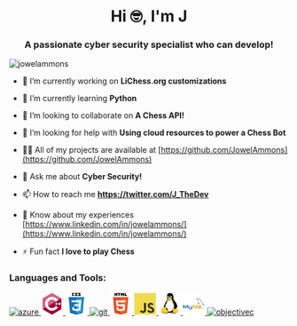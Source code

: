 <h1 align="center">Hi 🤓, I'm J</h1>
<h3 align="center">A passionate cyber security specialist who can develop!</h3>

<p align="left"> <img src="https://komarev.com/ghpvc/?username=jowelammons&label=Profile%20views&color=0e75b6&style=flat" alt="jowelammons" /> </p>

- 🔭 I’m currently working on **LiChess.org customizations**

- 🌱 I’m currently learning **Python**

- 👯 I’m looking to collaborate on **A Chess API!**

- 🤝 I’m looking for help with **Using cloud resources to power a Chess Bot**

- 👨‍💻 All of my projects are available at [https://github.com/JowelAmmons](https://github.com/JowelAmmons)

- 💬 Ask me about **Cyber Security!**

- 📫 How to reach me **https://twitter.com/J_TheDev**

- 📄 Know about my experiences [https://www.linkedin.com/in/jowelammons/](https://www.linkedin.com/in/jowelammons/)

- ⚡ Fun fact **I love to play Chess**


<h3 align="left">Languages and Tools:</h3>
<p align="left"> <a href="https://azure.microsoft.com/en-in/" target="_blank"> <img src="https://www.vectorlogo.zone/logos/microsoft_azure/microsoft_azure-icon.svg" alt="azure" width="40" height="40"/> </a> <a href="https://www.w3schools.com/cpp/" target="_blank"> <img src="https://raw.githubusercontent.com/devicons/devicon/master/icons/cplusplus/cplusplus-original.svg" alt="cplusplus" width="40" height="40"/> </a> <a href="https://www.w3schools.com/css/" target="_blank"> <img src="https://raw.githubusercontent.com/devicons/devicon/master/icons/css3/css3-original-wordmark.svg" alt="css3" width="40" height="40"/> </a> <a href="https://git-scm.com/" target="_blank"> <img src="https://www.vectorlogo.zone/logos/git-scm/git-scm-icon.svg" alt="git" width="40" height="40"/> </a> <a href="https://www.w3.org/html/" target="_blank"> <img src="https://raw.githubusercontent.com/devicons/devicon/master/icons/html5/html5-original-wordmark.svg" alt="html5" width="40" height="40"/> </a> <a href="https://developer.mozilla.org/en-US/docs/Web/JavaScript" target="_blank"> <img src="https://raw.githubusercontent.com/devicons/devicon/master/icons/javascript/javascript-original.svg" alt="javascript" width="40" height="40"/> </a> <a href="https://www.linux.org/" target="_blank"> <img src="https://raw.githubusercontent.com/devicons/devicon/master/icons/linux/linux-original.svg" alt="linux" width="40" height="40"/> </a> <a href="https://www.mysql.com/" target="_blank"> <img src="https://raw.githubusercontent.com/devicons/devicon/master/icons/mysql/mysql-original-wordmark.svg" alt="mysql" width="40" height="40"/> </a> <a href="https://developer.apple.com/library/archive/documentation/Cocoa/Conceptual/ProgrammingWithObjectiveC/Introduction/Introduction.html" target="_blank"> <img src="https://www.vectorlogo.zone/logos/apple_objectivec/apple_objectivec-icon.svg" alt="objectivec" width="40" height="40"/> </a> </p>
